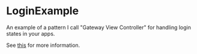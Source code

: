 # LoginExample
An example of a pattern I call "Gateway View Controller" for handling login states in your apps.

See [this](http://roundwallsoftware.com/gateway-view-controller-a-pattern-for-handling-app-login/) for more information.
